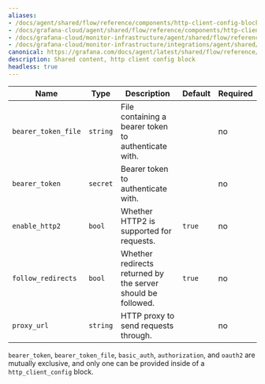```yaml
---
aliases:
- /docs/agent/shared/flow/reference/components/http-client-config-block/
- /docs/grafana-cloud/agent/shared/flow/reference/components/http-client-config-block/
- /docs/grafana-cloud/monitor-infrastructure/agent/shared/flow/reference/components/http-client-config-block/
- /docs/grafana-cloud/monitor-infrastructure/integrations/agent/shared/flow/reference/components/http-client-config-block/
canonical: https://grafana.com/docs/agent/latest/shared/flow/reference/components/http-client-config-block/
description: Shared content, http client config block
headless: true
---
```


Name                | Type     | Description                                                  | Default | Required
--------------------|----------|--------------------------------------------------------------|---------|---------
`bearer_token_file` | `string` | File containing a bearer token to authenticate with.         |         | no
`bearer_token`      | `secret` | Bearer token to authenticate with.                           |         | no
`enable_http2`      | `bool`   | Whether HTTP2 is supported for requests.                     | `true`  | no
`follow_redirects`  | `bool`   | Whether redirects returned by the server should be followed. | `true`  | no
`proxy_url`         | `string` | HTTP proxy to send requests through.                         |         | no

`bearer_token`, `bearer_token_file`, `basic_auth`, `authorization`, and `oauth2` are mutually exclusive, and only one can be provided inside of a `http_client_config` block.
